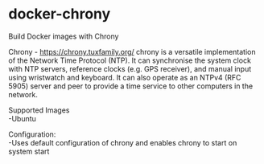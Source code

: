 # docker-chrony

Build Docker images with Chrony

Chrony - https://chrony.tuxfamily.org/
chrony is a versatile implementation of the Network Time Protocol (NTP). It can synchronise the system clock with NTP servers, reference clocks (e.g. GPS receiver), and manual input using wristwatch and keyboard. It can also operate as an NTPv4 (RFC 5905) server and peer to provide a time service to other computers in the network.

Supported Images
<br/>-Ubuntu

Configuration:
<br/>-Uses default configuration of chrony and enables chrony to start on system start
